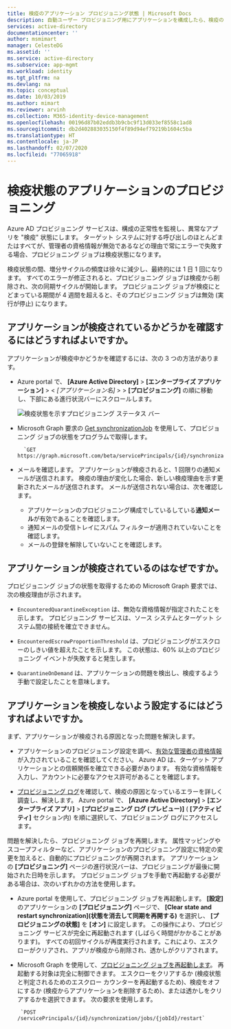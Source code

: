 ```yaml
---
title: 検疫のアプリケーション プロビジョニング状態 | Microsoft Docs
description: 自動ユーザー プロビジョニング用にアプリケーションを構成したら、検疫のプロビジョニング状態とクリアする方法について説明します。
services: active-directory
documentationcenter: ''
author: msmimart
manager: CelesteDG
ms.assetid: ''
ms.service: active-directory
ms.subservice: app-mgmt
ms.workload: identity
ms.tgt_pltfrm: na
ms.devlang: na
ms.topic: conceptual
ms.date: 10/03/2019
ms.author: mimart
ms.reviewer: arvinh
ms.collection: M365-identity-device-management
ms.openlocfilehash: 00196d87b02eddb3b9cbc9f13d033ef8558c1ad8
ms.sourcegitcommit: db2d402883035150f4f89d94ef79219b1604c5ba
ms.translationtype: HT
ms.contentlocale: ja-JP
ms.lasthandoff: 02/07/2020
ms.locfileid: "77065918"
---
```

# <a name="application-provisioning-in-quarantine-status"></a>検疫状態のアプリケーションのプロビジョニング

Azure AD プロビジョニング サービスは、構成の正常性を監視し、異常なアプリを "検疫" 状態にします。 ターゲット システムに対する呼び出しのほとんどまたはすべてが、管理者の資格情報が無効であるなどの理由で常にエラーで失敗する場合、プロビジョニング ジョブは検疫状態になります。

検疫状態の間、増分サイクルの頻度は徐々に減少し、最終的には 1 日 1 回になります。 すべてのエラーが修正されると、プロビジョニング ジョブは検疫から削除され、次の同期サイクルが開始します。 プロビジョニング ジョブが検疫にとどまっている期間が 4 週間を超えると、そのプロビジョニング ジョブは無効 (実行が停止) になります。

## <a name="how-do-i-know-if-my-application-is-in-quarantine"></a>アプリケーションが検疫されているかどうかを確認するにはどうすればよいですか。

アプリケーションが検疫中かどうかを確認するには、次の 3 つの方法があります。
  
- Azure portal で、 **[Azure Active Directory]**  >  **[エンタープライズ アプリケーション]**  > &lt; *[アプリケーション名]* &gt; >  **[プロビジョニング]** の順に移動し、下部にある進行状況バーにスクロールします。  

  ![検疫状態を示すプロビジョニング ステータス バー](./media/application-provisioning-quarantine-status/progress-bar-quarantined.png)

- Microsoft Graph 要求の [Get synchronizationJob](https://docs.microsoft.com/graph/api/synchronization-synchronizationjob-get?view=graph-rest-beta&tabs=http) を使用して、プロビジョニング ジョブの状態をプログラムで取得します。

        `GET https://graph.microsoft.com/beta/servicePrincipals/{id}/synchronization/jobs/{jobId}/`

- メールを確認します。 アプリケーションが検疫されると、1 回限りの通知メールが送信されます。 検疫の理由が変化した場合、新しい検疫理由を示す更新されたメールが送信されます。 メールが送信されない場合は、次を確認します。

  - アプリケーションのプロビジョニング構成でしているしている**通知メール**が有効であることを確認します。
  - 通知メールの受信トレイにスパム フィルターが適用されていないことを確認します。
  - メールの登録を解除していないことを確認します。

## <a name="why-is-my-application-in-quarantine"></a>アプリケーションが検疫されているのはなぜですか。

プロビジョニング ジョブの状態を取得するための Microsoft Graph 要求では、次の検疫理由が示されます。

- `EncounteredQuarantineException` は、無効な資格情報が指定されたことを示します。 プロビジョニング サービスは、ソース システムとターゲット システム間の接続を確立できません。

- `EncounteredEscrowProportionThreshold` は、プロビジョニングがエスクローのしきい値を超えたことを示します。 この状態は、60% 以上のプロビジョニング イベントが失敗すると発生します。

- `QuarantineOnDemand` は、アプリケーションの問題を検出し、検疫するよう手動で設定したことを意味します。

## <a name="how-do-i-get-my-application-out-of-quarantine"></a>アプリケーションを検疫しないよう設定するにはどうすればよいですか。

まず、アプリケーションが検疫される原因となった問題を解決します。

- アプリケーションのプロビジョニング設定を調べ、[有効な管理者の資格情報](../app-provisioning/configure-automatic-user-provisioning-portal.md#configuring-automatic-user-account-provisioning)が入力されていることを確認してください。 Azure AD は、ターゲット アプリケーションとの信頼関係を確立できる必要があります。 有効な資格情報を入力し、アカウントに必要なアクセス許可があることを確認します。

- [プロビジョニング ログ](../reports-monitoring/concept-provisioning-logs.md)を確認して、検疫の原因となっているエラーを詳しく調査し、解決します。 Azure portal で、 **[Azure Active Directory]** &gt; **[エンタープライズ アプリ]** &gt; **[プロビジョニング ログ (プレビュー)]** ( **[アクティビティ]** セクション内) を順に選択して、プロビジョニング ログにアクセスします。

問題を解決したら、プロビジョニング ジョブを再開します。 属性マッピングやスコープフィルターなど、アプリケーションのプロビジョニング設定に特定の変更を加えると、自動的にプロビジョニングが再開されます。 アプリケーションの **[プロビジョニング]** ページの進行状況バーは、プロビジョニングが最後に開始された日時を示します。 プロビジョニング ジョブを手動で再起動する必要がある場合は、次のいずれかの方法を使用します。  

- Azure portal を使用して、プロビジョニング ジョブを再起動します。 **[設定]** のアプリケーションの **[プロビジョニング]** ページで、 **[Clear state and restart synchronization]\(状態を消去して同期を再開する\)** を選択し、 **[プロビジョニングの状態]** を **[オン]** に設定します。 この操作により、プロビジョニング サービスが完全に再起動されます (しばらく時間がかかることがあります)。 すべての初回サイクルが再度実行されます。これにより、エスクローがクリアされ、アプリが検疫から削除され、透かしがクリアされます。

- Microsoft Graph を使用して、[プロビジョニング ジョブを再起動します](https://docs.microsoft.com/graph/api/synchronization-synchronizationjob-restart?view=graph-rest-beta&tabs=http)。 再起動する対象は完全に制御できます。 エスクローをクリアするか (検疫状態と判定されるためのエスクロー カウンターを再起動するため)、検疫をオフにするか (検疫からアプリケーションを削除するため)、または透かしをクリアするかを選択できます。 次の要求を使用します。
 
       `POST /servicePrincipals/{id}/synchronization/jobs/{jobId}/restart`